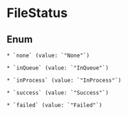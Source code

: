 
# FileStatus

## Enum


    * `none` (value: `"None"`)

    * `inQueue` (value: `"InQueue"`)

    * `inProcess` (value: `"InProcess"`)

    * `success` (value: `"Success"`)

    * `failed` (value: `"Failed"`)



